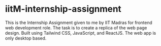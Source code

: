 # iitM-internship-assignment
This is the Internship Assignment given to me by IIT Madras for frontend web development role. The task is to create a replica of the web page design. Built using Tailwind CSS, JavaScript, and ReactJS. The web app is only desktop based.
